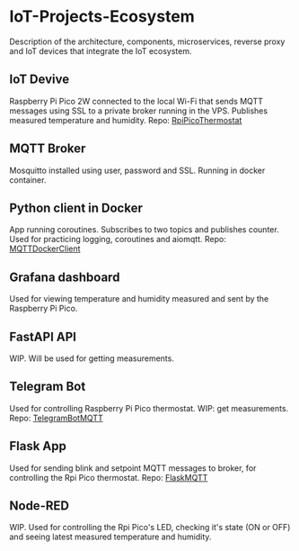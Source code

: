 # IoT-Projects-Ecosystem
Description of the architecture, components, microservices, reverse proxy and IoT devices that integrate the IoT ecosystem.

## IoT Devive

Raspberry Pi Pico 2W connected to the local Wi-Fi that sends MQTT messages using SSL to a private broker running in the VPS. Publishes measured temperature and humidity.
Repo: [RpiPicoThermostat](https://github.com/Ramirouf/RpiPicoThermostat)

## MQTT Broker

Mosquitto installed using user, password and SSL. Running in docker container.

## Python client in Docker

App running coroutines. Subscribes to two topics and publishes counter. Used for practicing logging, coroutines and aiomqtt.
Repo: [MQTTDockerClient](https://github.com/Ramirouf/MqttDockerClient)

## Grafana dashboard

Used for viewing temperature and humidity measured and sent by the Raspberry Pi Pico.

## FastAPI API

WIP. Will be used for getting measurements.

## Telegram Bot

Used for controlling Raspberry Pi Pico thermostat. WIP: get measurements.
Repo: [TelegramBotMQTT](https://github.com/Ramirouf/TelegramBotMQTT)

## Flask App

Used for sending blink and setpoint MQTT messages to broker, for controlling the Rpi Pico thermostat.
Repo: [FlaskMQTT](https://github.com/Ramirouf/FlaskMQTT)

## Node-RED

WIP. Used for controlling the Rpi Pico's LED, checking it's state (ON or OFF) and seeing latest measured temperature and humidity.
